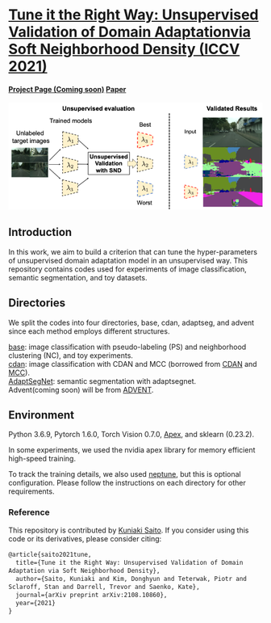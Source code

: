 # [Tune it the Right Way: Unsupervised Validation of Domain Adaptationvia Soft Neighborhood Density (ICCV 2021)](https://arxiv.org/pdf/2108.10860.pdf)
#### [Project Page (Coming soon)]()  [Paper](https://arxiv.org/pdf/2108.10860.pdf)
![Overview](imgs/mainfig_git_snd.png)


## Introduction
In this work, we aim to build a criterion that can tune the hyper-parameters of unsupervised domain adaptation model in an unsupervised way.
This repository contains codes used for experiments of image classification, semantic segmentation, and toy datasets.
## Directories
We split the codes into four directories, base, cdan, adaptseg, and advent since each method employs different structures.


[base](nc_ps): image classification with pseudo-labeling (PS) and neighborhood clustering (NC), and toy experiments. <br>
[cdan](cdan): image classification with CDAN and MCC (borrowed from [CDAN](https://github.com/thuml/CDAN) and [MCC](https://github.com/thuml/Versatile-Domain-Adaptation)). <br>
[AdaptSegNet](AdaptSegNet): semantic segmentation with adaptsegnet. <br>
Advent(coming soon) will be from [ADVENT](https://github.com/valeoai/ADVENT).


## Environment
Python 3.6.9, Pytorch 1.6.0, Torch Vision 0.7.0, [Apex](https://github.com/NVIDIA/apex), and sklearn (0.23.2). <br>

In some experiments, we used the nvidia apex library for memory efficient high-speed training. <br>

To track the training details, we also used [neptune](https://docs.neptune.ai/getting-started/installation), but this is optional configuration.
Please follow the instructions on each directory for other requirements.

### Reference
This repository is contributed by [Kuniaki Saito](http://cs-people.bu.edu/keisaito/).
If you consider using this code or its derivatives, please consider citing:

```
@article{saito2021tune,
  title={Tune it the Right Way: Unsupervised Validation of Domain Adaptation via Soft Neighborhood Density},
  author={Saito, Kuniaki and Kim, Donghyun and Teterwak, Piotr and Sclaroff, Stan and Darrell, Trevor and Saenko, Kate},
  journal={arXiv preprint arXiv:2108.10860},
  year={2021}
}
```

